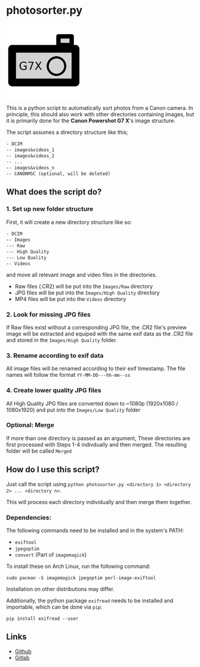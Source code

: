 # photosorter.py

![Logo](logo/logo-readme.png "Logo")

This is a python script to automatically sort photos from a Canon camera.
In principle, this should also work with other directories containing
images, but it is primarily done for the **Canon Powershot G7 X**'s
image structure.

The script assumes a directory structure like this;

    - DCIM
    -- images&videos_1
    -- images&videos_2
    -- ...
    -- images&videos_n
    -- CANONMSC (optional, will be deleted)

## What does the script do?

### 1. Set up new folder structure

First, it will create a new directory structure like so:

    - DCIM
    -- Images
   	--- Raw
   	--- High Quality
   	--- Low Quality
   	-- Videos

and move all relevant image and video files in the directories.

* Raw files (.CR2) will be put into the ```Images/Raw``` directory
* JPG files will be put into the ```Images/High Quality``` directory
* MP4 files will be put into the ```Videos``` directory

### 2. Look for missing JPG files

If Raw files exist without a corresponding JPG file, the .CR2 file's
preview image will be extracted and equiped with the same exif data as
the .CR2 file and stored in the ```Images/High Quality``` folder.

### 3. Rename according to exif data

All image files will be renamed according to their exif timestamp. The 
file names will follow the format ```YY-MM-DD---hh-mm--ss```

### 4. Create lower quality JPG files

All High Quality JPG files are converted down to ~1080p (1920x1080 / 1080x1920)
and put into the ```Images/Low Quality``` folder

### Optional: Merge

If more than one directory is passed as an argument, These directories are first
processed with Steps 1-4 indivdually and then merged. The resulting folder will
be called ```Merged```

## How do I use this script?

Just call the script using
```python photosorter.py <directory 1> <directory 2> ... <directory n>```.

This will process each directory individually and then merge them together.

### Dependencies:

The following commands need to be installed and in the system's PATH:

* ```exiftool```
* ```jpegoptim```
* ```convert``` (Part of ```imagemagick```)

To install these on Arch Linux, run the following command:

    sudo pacman -S imagemagick jpegoptim perl-image-exiftool

Installation on other distributions may differ.

Additionally, the python package ```exifread``` needs to be installed and
importable, which can be done via ```pip```:

    pip install exifread --user

## Links

* [Github](https://github.com/namboy94/canon-g7x-photosorter)
* [Gitlab](https://gitlab.namibsun.net/namboy94/canon-g7x-photosorter)